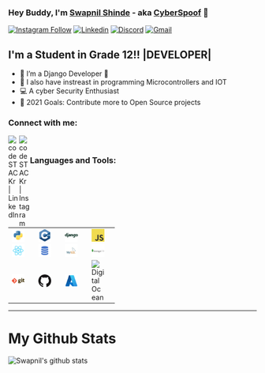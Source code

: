 ### Hey Buddy, I'm [Swapnil Shinde][Personal] - aka [CyberSpoof][Instagram] 👋
[![Instagram Follow](https://img.shields.io/badge/Instagram-E4405F?style=for-the-badge&logo=instagram&logoColor=white)](https://www.instagram.com/cyber.spoof/)
[![Linkedin](https://img.shields.io/badge/LinkedIn-0077B5?style=for-the-badge&logo=linkedin&logoColor=white)](https://www.linkedin.com/in/swapnil-shinde-5ba45118b/)
[![Discord](https://img.shields.io/badge/Discord-7289DA?style=for-the-badge&logo=discord&logoColor=white)](https://discordapp.com/users/9244/)
[![Gmail]( https://img.shields.io/badge/Gmail-D14836?style=for-the-badge&logo=gmail&logoColor=white)](https://swapnilshinde9382@gmail.com)

## I'm a Student in Grade 12!! |DEVELOPER|

- 🌱 I’m a Django Developer 🤣
- 🚀 I also have instreast in programming Microcontrollers and IOT
- 💻 A cyber Security Enthusiast
- 🥅 2021 Goals: Contribute more to Open Source projects


### Connect with me:

[<img align="left" alt="codeSTACKr | LinkedIn" width="22px" src="https://cdn.jsdelivr.net/npm/simple-icons@v3/icons/linkedin.svg" />][Linkedin]
[<img align="left" alt="codeSTACKr | Instagram" width="22px" src="https://cdn.jsdelivr.net/npm/simple-icons@v3/icons/instagram.svg" />][Instagram]

<br />


### Languages and Tools:

<table>
  
  <tr>
    <td><img align="left" alt="React" width="26px" src="https://raw.githubusercontent.com/github/explore/80688e429a7d4ef2fca1e82350fe8e3517d3494d/topics/python/python.png" /><td/>
    <td><img align="left" alt="React" width="26px" src="https://raw.githubusercontent.com/github/explore/80688e429a7d4ef2fca1e82350fe8e3517d3494d/topics/cpp/cpp.png" /><td/>
    <td><img align="left" alt="Django" width="26px" src="https://raw.githubusercontent.com/github/explore/80688e429a7d4ef2fca1e82350fe8e3517d3494d/topics/django/django.png" /><td/>
    <td><img align="left" alt="JavaScript" width="26px" src="https://raw.githubusercontent.com/github/explore/80688e429a7d4ef2fca1e82350fe8e3517d3494d/topics/javascript/javascript.png" /><td/>
  <tr/>
  
  
  <tr>
    <td><img align="left" alt="React" width="26px" src="https://raw.githubusercontent.com/github/explore/80688e429a7d4ef2fca1e82350fe8e3517d3494d/topics/react/react.png" /><td/>
    <td><img align="left" alt="SQL" width="26px" src="https://raw.githubusercontent.com/github/explore/80688e429a7d4ef2fca1e82350fe8e3517d3494d/topics/sql/sql.png" /><td/>
    <td><img align="left" alt="MySQL" width="26px" src="https://raw.githubusercontent.com/github/explore/80688e429a7d4ef2fca1e82350fe8e3517d3494d/topics/mysql/mysql.png" /><td/>
    <td><img align="left" alt="MongoDB" width="26px" src="https://raw.githubusercontent.com/github/explore/80688e429a7d4ef2fca1e82350fe8e3517d3494d/topics/mongodb/mongodb.png" /><td/>
  <tr/>
  
  
  <tr>
    <td><img align="left" alt="Git" width="26px" src="https://raw.githubusercontent.com/github/explore/80688e429a7d4ef2fca1e82350fe8e3517d3494d/topics/git/git.png" /><td/>
    <td><img align="left" alt="GitHub" width="26px" src="https://raw.githubusercontent.com/github/explore/78df643247d429f6cc873026c0622819ad797942/topics/github/github.png" /><td/>
    <td><img align="left" alt="Azure" width="26px" src="https://raw.githubusercontent.com/github/explore/78df643247d429f6cc873026c0622819ad797942/topics/azure/azure.png" /><td/>
    <td><img align="left" alt="DigitalOcean" width="26px" src="https://raw.githubusercontent.com/simple-icons/simple-icons/develop/icons/digitalocean.svg" /><td/>
  <tr/>
  
 <table/>

<hr/>

# My Github Stats
![Swapnil's github stats](https://github-readme-stats.vercel.app/api?username=AtmegaBuzz)

[Instagram]: https://www.instagram.com/cyber.spoof/
[Discord]: https://discordapp.com/users/9244/
[linkedin]: https://www.linkedin.com/in/swapnil-shinde-5ba45118b/
[Personal]: https://www.instagram.com/swapnil.shinde.s/
